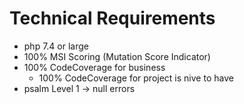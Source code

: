 # Technical Requirements

* php 7.4 or large
* 100% MSI Scoring (Mutation Score Indicator)
* 100% CodeCoverage for business
  * 100% CodeCoverage for project is nive to have
* psalm Level 1 -> null errors

